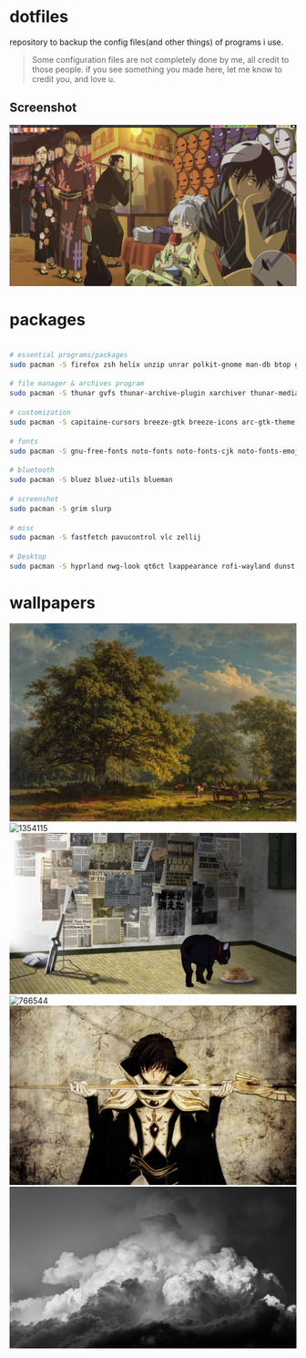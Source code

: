 # dotfiles
repository to backup the config files(and other things) of programs i use.
> Some configuration files are not completely done by me, all credit to those people. 
if you see something you made here, let me know to credit you, and love u.
## **Screenshot**
![screenshot](screenshot.png "")  

# packages
```bash

# essential programs/packages
sudo pacman -S firefox zsh helix unzip unrar polkit-gnome man-db btop gtk2 gtk3 gtk4 ffmpeg feh qt5 qt6 alacriity

# file manager & archives program
sudo pacman -S thunar gvfs thunar-archive-plugin xarchiver thunar-media-tags-plugin thunar-volman ffmpegthumbnailer tumbler

# customization
sudo pacman -S capitaine-cursors breeze-gtk breeze-icons arc-gtk-theme arc-icon-theme

# fonts
sudo pacman -S gnu-free-fonts noto-fonts noto-fonts-cjk noto-fonts-emoji noto-fonts-extra ttf-hack ttf-hack-nerd ttf-jetbrains-mono ttf-jetbrains-mono-nerd ttf-liberation 

# bluetooth
sudo pacman -S bluez bluez-utils blueman

# screenshot 
sudo pacman -S grim slurp

# misc
sudo pacman -S fastfetch pavucontrol vlc zellij

# Desktop
sudo pacman -S hyprland nwg-look qt6ct lxappearance rofi-wayland dunst wl-clipboard waybar
```

# wallpapers
![1341184](/wallpapers/1341184.jpeg "#1")
![1354115](/wallpapers/1354115.png "#2")
![485663](/wallpapers/485663.jpg "#3")
![766544](/wallpapers/766544.jpg "#4")
![846179](/wallpapers/846179.jpg "#5")
![wallhaven-d6o77l](/wallpapers/wallhaven-d6o77l.jpg "#6")
